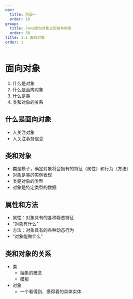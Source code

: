 ```yaml
---
nav:
  title: 阶段一
  order: 10
group:
  title: Java面向对象之封装与继承
  order: 30
title: 1.1 面向对象
order: 1
---
```


# 面向对象

1. 什么是对象
2. 什么是面向对象
3. 什么是类
4. 类和对象的关系

 ## 什么是面向对象

- 人关注对象
- 人关注事务信息

## 类和对象

- 类是模子，确定对象将会拥有的特征（属性）和行为（方法）
- 对象是类的实例表现
- 类是对象的类型
- 对象是特定类型的数据

## 属性和方法

- 属性：对象具有的各种静态特征
- “对象有什么”
- 方法：对象具有的各种动态行为
- “对象能做什么”

## 类和对象的关系

- 类
  - 抽象的概念
  - 模板
- 对象
  - 一个看得到、摸得着的具体实体